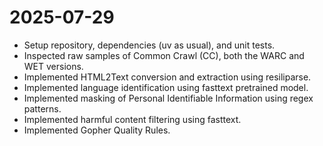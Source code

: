 # 2025-07-29
- Setup repository, dependencies (uv as usual), and unit tests.
- Inspected raw samples of Common Crawl (CC), both the WARC and WET versions.
- Implemented HTML2Text conversion and extraction using resiliparse. 
- Implemented language identification using fasttext pretrained model.
- Implemented masking of Personal Identifiable Information using regex patterns.
- Implemented harmful content filtering using fasttext.
- Implemented Gopher Quality Rules.